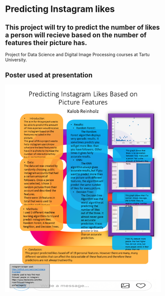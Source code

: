 # Predicting Instagram likes
## This project will try to predict the number of likes a person will recieve based on the number of features their picture has.
Project for Data Science and Digital Image Processing courses at Tartu University.

## Poster used at presentation
<img src="Predicting Instagram.png">
